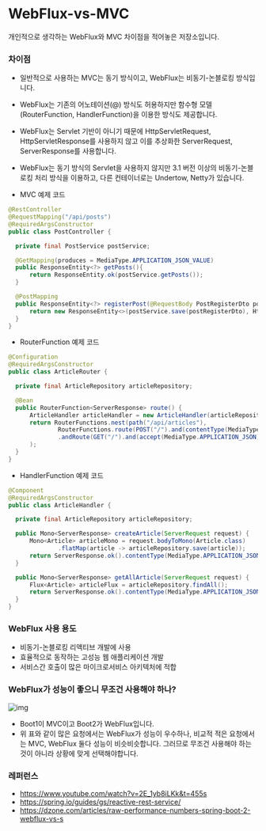# WebFlux-vs-MVC
개인적으로 생각하는 WebFlux와 MVC 차이점을 적어놓은 저장소입니다.

### 차이점
  - 일반적으로 사용하는 MVC는 동기 방식이고, WebFlux는 비동기-논블로킹 방식입니다.
  - WebFlux는 기존의 어노테이션(@) 방식도 허용하지만 함수형 모델(RouterFunction, HandlerFunction)을 이용한 방식도 제공합니다.
  - WebFlux는 Servlet 기반이 아니기 때문에 HttpServletRequest, HttpServletResponse를 사용하지 않고 이를 추상화한 ServerRequest, ServerResponse를 사용합니다.
  - WebFlux는 동기 방식의 Servlet을 사용하지 않지만 3.1 버전 이상의 비동기-논블로킹 처리 방식을 이용하고, 다른 컨테이너로는 Undertow, Netty가 있습니다.
  
  - MVC 예제 코드
  ~~~ java
  @RestController
  @RequestMapping("/api/posts")
  @RequiredArgsConstructor
  public class PostController {

    private final PostService postService;

    @GetMapping(produces = MediaType.APPLICATION_JSON_VALUE)
    public ResponseEntity<?> getPosts(){
        return ResponseEntity.ok(postService.getPosts());
    }

    @PostMapping
    public ResponseEntity<?> registerPost(@RequestBody PostRegisterDto postRegisterDto) {
        return new ResponseEntity<>(postService.save(postRegisterDto), HttpStatus.CREATED);
    }
  }
  ~~~
  - RouterFunction 예제 코드
  ~~~ java
  @Configuration
  @RequiredArgsConstructor
  public class ArticleRouter {

    private final ArticleRepository articleRepository;

    @Bean
    public RouterFunction<ServerResponse> route() {
        ArticleHandler articleHandler = new ArticleHandler(articleRepository);
        return RouterFunctions.nest(path("/api/articles"),
                RouterFunctions.route(POST("/").and(contentType(MediaType.APPLICATION_JSON)), articleHandler::createArticle)
                .andRoute(GET("/").and(accept(MediaType.APPLICATION_JSON)), articleHandler::getAllArticle)
        );
    }
  }
  ~~~
  - HandlerFunction 예제 코드
  ~~~ java
  @Component
  @RequiredArgsConstructor
  public class ArticleHandler {

    private final ArticleRepository articleRepository;

    public Mono<ServerResponse> createArticle(ServerRequest request) {
        Mono<Article> articleMono = request.bodyToMono(Article.class)
                .flatMap(article -> articleRepository.save(article));
        return ServerResponse.ok().contentType(MediaType.APPLICATION_JSON).body(articleMono, Article.class);
    }

    public Mono<ServerResponse> getAllArticle(ServerRequest request) {
        Flux<Article> articleFlux = articleRepository.findAll();
        return ServerResponse.ok().contentType(MediaType.APPLICATION_JSON).body(articleFlux, Article.class);
    }
  }
  ~~~
  
### WebFlux 사용 용도
  - 비동기-논블로킹 리액티브 개발에 사용
  - 효율적으로 동작하는 고성능 웹 애플리케이션 개발
  - 서비스간 호출이 많은 마이크로서비스 아키텍처에 적합
  
### WebFlux가 성능이 좋으니 무조건 사용해야 하나?
  ![img](https://user-images.githubusercontent.com/37733264/82406011-7bc25680-9aa0-11ea-9189-b9ef34175c4e.png)
  - Boot1이 MVC이고 Boot2가 WebFlux입니다.
  - 위 표와 같이 많은 요청에서는 WebFlux가 성능이 우수하나, 비교적 적은 요청에서는 MVC, WebFlux 둘다 성능이 비슷비슷합니다. 그러므로 무조건 사용해야 하는 것이 아니라 상황에 맞게 선택해야합니다.

### 레퍼런스
  - https://www.youtube.com/watch?v=2E_1yb8iLKk&t=455s
  - https://spring.io/guides/gs/reactive-rest-service/
  - https://dzone.com/articles/raw-performance-numbers-spring-boot-2-webflux-vs-s
